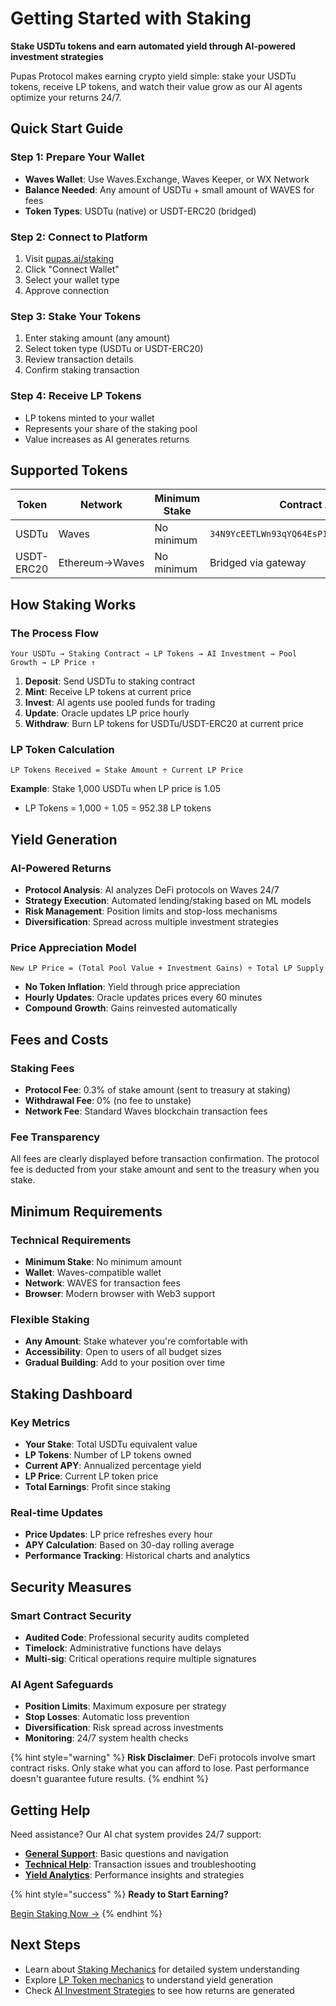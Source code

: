 # Getting Started with Staking

**Stake USDTu tokens and earn automated yield through AI-powered investment strategies**

Pupas Protocol makes earning crypto yield simple: stake your USDTu tokens, receive LP tokens, and watch their value grow as our AI agents optimize your returns 24/7.

## Quick Start Guide

### Step 1: Prepare Your Wallet
- **Waves Wallet**: Use Waves.Exchange, Waves Keeper, or WX Network
- **Balance Needed**: Any amount of USDTu + small amount of WAVES for fees
- **Token Types**: USDTu (native) or USDT-ERC20 (bridged)

### Step 2: Connect to Platform
1. Visit [pupas.ai/staking](https://pupas.ai/staking)
2. Click "Connect Wallet"
3. Select your wallet type
4. Approve connection

### Step 3: Stake Your Tokens
1. Enter staking amount (any amount)
2. Select token type (USDTu or USDT-ERC20)
3. Review transaction details
4. Confirm staking transaction

### Step 4: Receive LP Tokens
- LP tokens minted to your wallet
- Represents your share of the staking pool
- Value increases as AI generates returns

## Supported Tokens

| Token | Network | Minimum Stake | Contract Address |
|-------|---------|---------------|------------------|
| USDTu | Waves | No minimum | `34N9YcEETLWn93qYQ64EsP1x89tSruJU44RrEMSXXEPJ` |
| USDT-ERC20 | Ethereum→Waves | No minimum | Bridged via gateway |

## How Staking Works

### The Process Flow
```
Your USDTu → Staking Contract → LP Tokens → AI Investment → Pool Growth → LP Price ↑
```

1. **Deposit**: Send USDTu to staking contract
2. **Mint**: Receive LP tokens at current price
3. **Invest**: AI agents use pooled funds for trading
4. **Update**: Oracle updates LP price hourly
5. **Withdraw**: Burn LP tokens for USDTu/USDT-ERC20 at current price

### LP Token Calculation
```
LP Tokens Received = Stake Amount ÷ Current LP Price
```

**Example**: Stake 1,000 USDTu when LP price is 1.05
- LP Tokens = 1,000 ÷ 1.05 = 952.38 LP tokens

## Yield Generation

### AI-Powered Returns
- **Protocol Analysis**: AI analyzes DeFi protocols on Waves 24/7
- **Strategy Execution**: Automated lending/staking based on ML models
- **Risk Management**: Position limits and stop-loss mechanisms
- **Diversification**: Spread across multiple investment strategies

### Price Appreciation Model
```
New LP Price = (Total Pool Value + Investment Gains) ÷ Total LP Supply
```

- **No Token Inflation**: Yield through price appreciation
- **Hourly Updates**: Oracle updates prices every 60 minutes
- **Compound Growth**: Gains reinvested automatically

## Fees and Costs

### Staking Fees
- **Protocol Fee**: 0.3% of stake amount (sent to treasury at staking)
- **Withdrawal Fee**: 0% (no fee to unstake)
- **Network Fee**: Standard Waves blockchain transaction fees

### Fee Transparency
All fees are clearly displayed before transaction confirmation. The protocol fee is deducted from your stake amount and sent to the treasury when you stake.

## Minimum Requirements

### Technical Requirements
- **Minimum Stake**: No minimum amount
- **Wallet**: Waves-compatible wallet
- **Network**: WAVES for transaction fees
- **Browser**: Modern browser with Web3 support

### Flexible Staking
- **Any Amount**: Stake whatever you're comfortable with
- **Accessibility**: Open to users of all budget sizes
- **Gradual Building**: Add to your position over time

## Staking Dashboard

### Key Metrics
- **Your Stake**: Total USDTu equivalent value
- **LP Tokens**: Number of LP tokens owned
- **Current APY**: Annualized percentage yield
- **LP Price**: Current LP token price
- **Total Earnings**: Profit since staking

### Real-time Updates
- **Price Updates**: LP price refreshes every hour
- **APY Calculation**: Based on 30-day rolling average
- **Performance Tracking**: Historical charts and analytics

## Security Measures

### Smart Contract Security
- **Audited Code**: Professional security audits completed
- **Timelock**: Administrative functions have delays
- **Multi-sig**: Critical operations require multiple signatures

### AI Agent Safeguards
- **Position Limits**: Maximum exposure per strategy
- **Stop Losses**: Automatic loss prevention
- **Diversification**: Risk spread across investments
- **Monitoring**: 24/7 system health checks

{% hint style="warning" %}
**Risk Disclaimer**: DeFi protocols involve smart contract risks. Only stake what you can afford to lose. Past performance doesn't guarantee future results.
{% endhint %}

## Getting Help

Need assistance? Our AI chat system provides 24/7 support:

- **[General Support](https://pupas.ai/chat)**: Basic questions and navigation
- **[Technical Help](https://pupas.ai/chat)**: Transaction issues and troubleshooting
- **[Yield Analytics](https://pupas.ai/chat)**: Performance insights and strategies

{% hint style="success" %}
**Ready to Start Earning?**

[Begin Staking Now →](https://pupas.ai/staking)
{% endhint %}

## Next Steps

- Learn about [Staking Mechanics](mechanics.md) for detailed system understanding
- Explore [LP Token mechanics](lp-tokens.md) to understand yield generation
- Check [AI Investment Strategies](../tokenomics/ai-strategies.md) to see how returns are generated 
